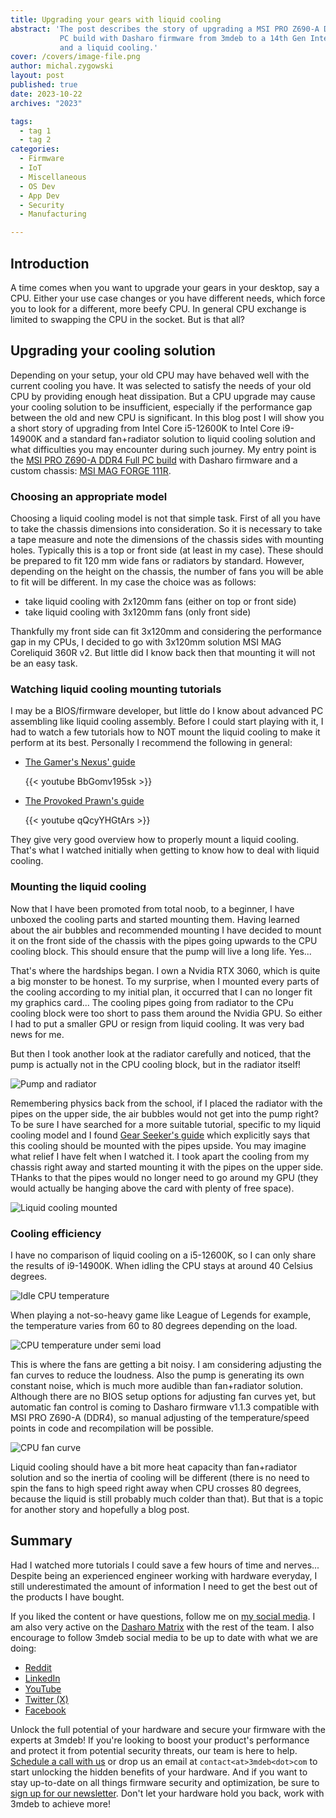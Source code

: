 ```yaml
---
title: Upgrading your gears with liquid cooling
abstract: 'The post describes the story of upgrading a MSI PRO Z690-A DDR4 Full
           PC build with Dasharo firmware from 3mdeb to a 14th Gen Intel CPU
           and a liquid cooling.'
cover: /covers/image-file.png
author: michal.zygowski
layout: post
published: true
date: 2023-10-22
archives: "2023"

tags:
  - tag 1
  - tag 2
categories:
  - Firmware
  - IoT
  - Miscellaneous
  - OS Dev
  - App Dev
  - Security
  - Manufacturing

---
```


## Introduction

A time comes when you want to upgrade your gears in your desktop, say a CPU.
Either your use case changes or you have different needs, which force you to
look for a different, more beefy CPU. In general CPU exchange is limited to
swapping the CPU in the socket. But is that all?

## Upgrading your cooling solution

Depending on your setup, your old CPU may have behaved well with the current
cooling you have. It was selected to satisfy the needs of your old CPU by
providing enough heat dissipation. But a CPU upgrade  may cause your cooling
solution to be insufficient, especially if the performance gap between the old
and new CPU is significant. In this blog post I will show you a short story of
upgrading from Intel Core i5-12600K to Intel Core i9-14900K and a standard
fan+radiator solution to liquid cooling solution and what difficulties you may
encounter during such journey. My entry point is the
[MSI PRO Z690-A DDR4 Full PC build](https://shop.3mdeb.com/shop/dasharo-supported-hardware/dasharo-compatible-with-msi-pro-z-690a-ddr4-full-pc-build/)
with Dasharo firmware and a custom chassis:
[MSI MAG FORGE 111R](https://www.msi.com/PC-Case/MAG-FORGE-111R).

### Choosing an appropriate model

Choosing a liquid cooling model is not that simple task. First of all you have
to take the chassis dimensions into consideration. So it is necessary to take
a tape measure and note the dimensions of the chassis sides with mounting
holes. Typically this is a top or front side (at least in my case). These
should be prepared to fit 120 mm wide fans or radiators by standard. However,
depending on the height on the chassis, the number of fans you will be able to
fit will be different. In my case the choice was as follows:

- take liquid cooling with 2x120mm fans (either on top or front side)
- take liquid cooling with 3x120mm fans (only front side)

Thankfully my front side can fit 3x120mm and considering the performance gap
in my CPUs, I decided to go with 3x120mm solution MSI MAG Coreliquid 360R v2.
But little did I know back then that mounting it will not be an easy task.

### Watching liquid cooling mounting tutorials

I may be a BIOS/firmware developer, but little do I know about advanced PC
assembling like liquid cooling assembly. Before I could start playing with it,
I had to watch a few tutorials how to NOT mount the liquid cooling to make it
perform at its best. Personally I recommend the following in general:

- [The Gamer's Nexus' guide](https://www.youtube.com/watch?v=BbGomv195sk)

  {{< youtube BbGomv195sk >}}

- [The Provoked Prawn's guide](https://www.youtube.com/watch?v=qQcyYHGtArs)

  {{< youtube qQcyYHGtArs >}}

They give very good overview how to properly mount a liquid cooling. That's
what I watched initially when getting to know how to deal with liquid cooling.

### Mounting the liquid cooling

Now that I have been promoted from total noob, to a beginner, I have unboxed
the cooling parts and started mounting them. Having learned about the air
bubbles and recommended mounting I have decided to mount it on the front side
of the chassis with the pipes going upwards to the CPU cooling block. This
should ensure that the pump will live a long life. Yes...

That's where the hardships began. I own a Nvidia RTX 3060, which is quite a
big monster to be honest. To my surprise, when I mounted every parts of the
cooling according to my initial plan, it occurred that I can no longer fit my
graphics card... The cooling pipes going from radiator to the CPu cooling
block were too short to pass them around the Nvidia GPU. So either I had to
put a smaller GPU or resign from liquid cooling. It was very bad news for me.

But then I took another look at the radiator carefully and noticed, that the
pump is actually not in the CPU cooling block, but in the radiator itself!

![Pump and radiator](/img/liquid_cooling_radiator.jpg)

Remembering physics back from the school, if I placed the radiator with the
pipes on the upper side, the air bubbles would not get into the pump right? To
be sure I have searched for a more suitable tutorial, specific to my liquid
cooling model and I found [Gear Seeker's
guide](https://www.youtube.com/watch?v=ayE9X71SDeY) which explicitly says that
this cooling should be mounted with the pipes upside. You may imagine what
relief I have felt when I watched it. I took apart the cooling from my chassis
right away and started mounting it with the pipes on the upper side. THanks to
that the pipes would no longer need to go around my GPU (they would actually
be hanging above the card with plenty of free space).

![Liquid cooling mounted](/img/liquid_cooling_mounted.jpg)

### Cooling efficiency

I have no comparison of liquid cooling on a i5-12600K, so I can only share the
results of i9-14900K. When idling the CPU stays at around 40 Celsius degrees.

![Idle CPU temperature](/img/cpu_idle_temp.png)

When playing a not-so-heavy game like League of Legends for example, the
temperature varies from 60 to 80 degrees depending on the load.

![CPU temperature under semi load](/img/cpu_semi_load_temp.png)

This is where the fans are getting a bit noisy. I am considering adjusting the
fan curves to reduce the loudness. Also the pump is generating its own
constant noise, which is much more audible than fan+radiator solution.
Although there are no BIOS setup options for adjusting fan curves yet, but
automatic fan control is coming to Dasharo firmware v1.1.3 compatible with
MSI PRO Z690-A (DDR4), so manual adjusting of the temperature/speed points
in code and recompilation will be possible.

![CPU fan curve](/img/cpu_fan_curve.png)

Liquid cooling should have a bit more heat capacity than fan+radiator solution
and so the inertia of cooling will be different (there is no need to spin the
fans to high speed right away when CPU crosses 80 degrees, because the liquid
is still probably much colder than that). But that is a topic for another
story and hopefully a blog post.

## Summary

Had I watched more tutorials I could save a few hours of time and nerves...
Despite being an experienced engineer working with hardware everyday, I still
underestimated the amount of information I need to get the best out of the
products I have bought.

If you liked the content or have questions, follow me on
[my social media](https://blog.3mdeb.com/authors/michal-zygowski/). I am also
very active on the [Dasharo Matrix](https://matrix.to/#/#dasharo:matrix.org)
with the rest of the team. I also encourage to follow 3mdeb social media
to be up to date with what we are doing:

- [Reddit](https://www.reddit.com/r/3mdeb/)
- [LinkedIn](https://www.linkedin.com/company/3mdeb/mycompany/)
- [YouTube](https://www.youtube.com/channel/UC_djHbyjuJvhVjfT18nyqmQ)
- [Twitter (X)](https://twitter.com/3mdeb_com)
- [Facebook](https://www.facebook.com/3mdeb/)

Unlock the full potential of your hardware and secure your firmware with the
experts at 3mdeb! If you're looking to boost your product's performance and
protect it from potential security threats, our team is here to help.
[Schedule a call with us](https://calendly.com/3mdeb/consulting-remote-meeting)
or drop us an email at `contact<at>3mdeb<dot>com` to start unlocking the hidden
benefits of your hardware. And if you want to stay up-to-date on all things
firmware security and optimization, be sure to
[sign up for our newsletter](https://newsletter.3mdeb.com/subscription/PW6XnCeK6).
Don't let your hardware hold you back, work with 3mdeb to achieve more!
